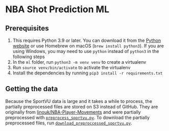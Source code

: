 # NBA Shot Prediction ML


## Prerequisites
1. This requires Python 3.9 or later. You can download it from the [Python website](https://www.python.org/downloads/) or use Homebrew on macOS (`brew install python3`). If you are using Windows, you may need to use `python` instead of `python3` in the following steps
2. In the `ml` folder, run `python3 -m venv venv` to create a virtualenv
3. Run `source venv/bin/activate` to activate the virtualenv
4. Install the dependencies by running `pip3 install -r requirements.txt`

## Getting the data
Because the SportVU data is large and it takes a while to process, the partially preprocessed files are stored on S3 instead of GitHub. They are originally from [linouk/NBA-Player-Movements](https://github.com/linouk23/NBA-Player-Movements) and were partially preprocessed with [`preprocess_sportvu.py`](./preprocess_sportvu.py). To download the partially preprocessed files, run [`download_preproccessed_sportvu.py`](./download_preprocessed_sportvu.py).
